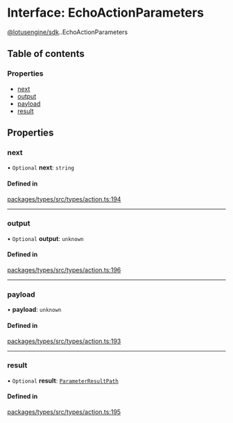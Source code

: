 # Interface: EchoActionParameters

[@lotusengine/sdk](../wiki/@lotusengine.sdk).[<internal>](../wiki/@lotusengine.sdk.%3Cinternal%3E).EchoActionParameters

## Table of contents

### Properties

- [next](../wiki/@lotusengine.sdk.%3Cinternal%3E.EchoActionParameters#next)
- [output](../wiki/@lotusengine.sdk.%3Cinternal%3E.EchoActionParameters#output)
- [payload](../wiki/@lotusengine.sdk.%3Cinternal%3E.EchoActionParameters#payload)
- [result](../wiki/@lotusengine.sdk.%3Cinternal%3E.EchoActionParameters#result)

## Properties

### next

• `Optional` **next**: `string`

#### Defined in

[packages/types/src/types/action.ts:194](https://github.com/lotusengine/sdk/blob/f1f5297/packages/types/src/types/action.ts#L194)

___

### output

• `Optional` **output**: `unknown`

#### Defined in

[packages/types/src/types/action.ts:196](https://github.com/lotusengine/sdk/blob/f1f5297/packages/types/src/types/action.ts#L196)

___

### payload

• **payload**: `unknown`

#### Defined in

[packages/types/src/types/action.ts:193](https://github.com/lotusengine/sdk/blob/f1f5297/packages/types/src/types/action.ts#L193)

___

### result

• `Optional` **result**: [`ParameterResultPath`](../wiki/@lotusengine.sdk.%3Cinternal%3E#parameterresultpath)

#### Defined in

[packages/types/src/types/action.ts:195](https://github.com/lotusengine/sdk/blob/f1f5297/packages/types/src/types/action.ts#L195)
